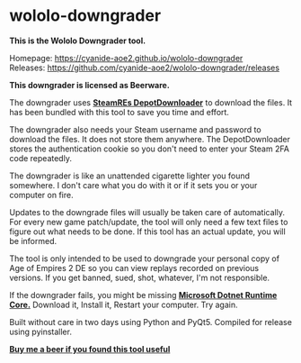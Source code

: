 # wololo-downgrader

**This is the Wololo Downgrader tool.**

 Homepage: <a href="https://cyanide-aoe2.github.io/wololo-downgrader">https://cyanide-aoe2.github.io/wololo-downgrader</a><br>
 Releases: <a href="https://github.com/cyanide-aoe2/wololo-downgrader/releases">https://github.com/cyanide-aoe2/wololo-downgrader/releases</a>


<b>This downgrader is licensed as Beerware.</b>

The downgrader uses <a href="https://github.com/SteamRE/DepotDownloader"><b>SteamREs 
DepotDownloader</b></a> to download the files. It has been bundled with this tool to save you time
 and effort.
 
The downgrader also needs your Steam username and password to download the files. 
It does not store them anywhere. The DepotDownloader stores the authentication cookie so you 
don't need to enter your Steam 2FA code repeatedly.

The downgrader is like an unattended cigarette lighter you found somewhere. I don't care what you do with it or if it sets you or 
your computer on fire.

Updates to the downgrade files will usually be taken care of automatically. For every new game patch/update, the tool will only need a few text files to figure out what needs to be done. If this tool has an actual update, you will be informed.

The tool is only intended to be used to downgrade your personal copy of Age of Empires 2 DE so you can view replays recorded on previous versions. If you get banned, sued, shot, whatever, I'm not responsible.

If the downgrader fails, you might be missing <a href="https://dotnet.microsoft.com/download/dotnet-core/current/runtime"><b>Microsoft Dotnet Runtime Core.</b></a> Download it, Install it, Restart your computer. Try again.

Built without care in two days using Python and PyQt5. Compiled for release using pyinstaller.

<a href="https://www.buymeacoffee.com/cyanide"><b>Buy me a beer if you found this tool useful</b></a>
